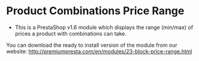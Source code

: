 # Product Combinations Price Range
- This is a PrestaShop v1.6 module which displays the range (min/max) of prices a product with combinations can take.

You can download the ready to install version of the module from our website: http://premiumpresta.com/en/modules/23-block-price-range.html
